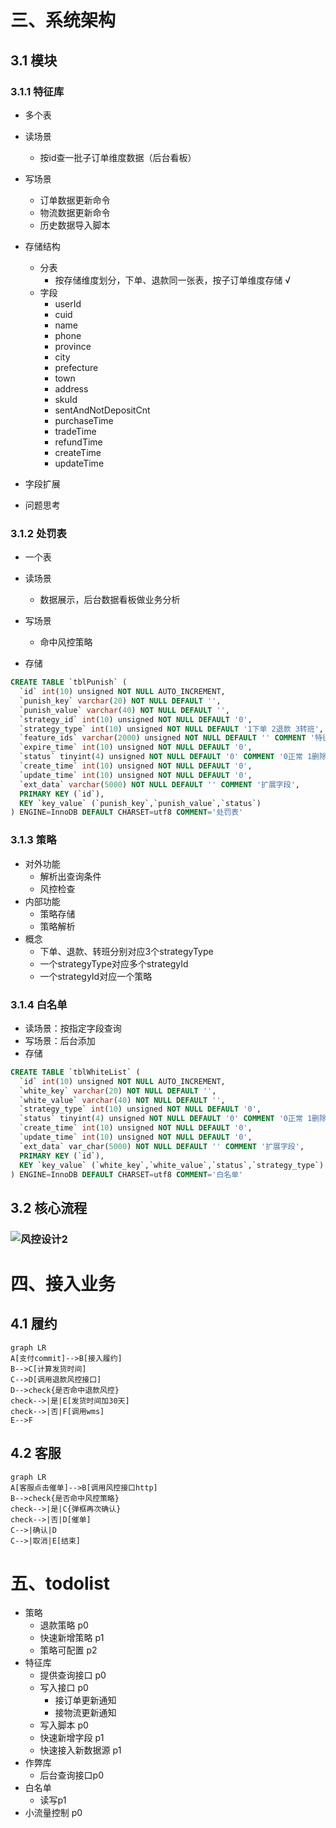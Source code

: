 # 三、系统架构

## 3.1 模块

### 3.1.1 特征库

- 多个表

- 读场景
  - 按id查一批子订单维度数据（后台看板）
- 写场景
  - 订单数据更新命令 
  - 物流数据更新命令
  - 历史数据导入脚本
- 存储结构
  - 分表
    - 按存储维度划分，下单、退款同一张表，按子订单维度存储 √
  - 字段
    - userId
    - cuid
    - name
    - phone
    - province
    - city
    - prefecture
    - town
    - address
    - skuId
    - sentAndNotDepositCnt
    - purchaseTime
    - tradeTime
    - refundTime
    - createTime
    - updateTime

- 字段扩展
- 问题思考

### 3.1.2 处罚表

- 一个表

- 读场景

  - 数据展示，后台数据看板做业务分析

- 写场景

  - 命中风控策略

- 存储

```sql
CREATE TABLE `tblPunish` (
  `id` int(10) unsigned NOT NULL AUTO_INCREMENT,
  `punish_key` varchar(20) NOT NULL DEFAULT '',
  `punish_value` varchar(40) NOT NULL DEFAULT '',
  `strategy_id` int(10) unsigned NOT NULL DEFAULT '0',
  `strategy_type` int(10) unsigned NOT NULL DEFAULT '1下单 2退款 3转班',
  `feature_ids` varchar(2000) unsigned NOT NULL DEFAULT '' COMMENT '特征库关联id，下划线拼接',
  `expire_time` int(10) unsigned NOT NULL DEFAULT '0',
  `status` tinyint(4) unsigned NOT NULL DEFAULT '0' COMMENT '0正常 1删除',
  `create_time` int(10) unsigned NOT NULL DEFAULT '0',
  `update_time` int(10) unsigned NOT NULL DEFAULT '0',
  `ext_data` varchar(5000) NOT NULL DEFAULT '' COMMENT '扩展字段',
  PRIMARY KEY (`id`),
  KEY `key_value` (`punish_key`,`punish_value`,`status`)
) ENGINE=InnoDB DEFAULT CHARSET=utf8 COMMENT='处罚表'
```

### 3.1.3 策略

- 对外功能
  - 解析出查询条件
  - 风控检查
- 内部功能
  - 策略存储
  - 策略解析
- 概念
  - 下单、退款、转班分别对应3个strategyType
  - 一个strategyType对应多个strategyId
  - 一个strategyId对应一个策略

### 3.1.4 白名单

- 读场景：按指定字段查询
- 写场景：后台添加
- 存储

```sql
CREATE TABLE `tblWhiteList` (
  `id` int(10) unsigned NOT NULL AUTO_INCREMENT,
  `white_key` varchar(20) NOT NULL DEFAULT '',
  `white_value` varchar(40) NOT NULL DEFAULT '',
  `strategy_type` int(10) unsigned NOT NULL DEFAULT '0',
  `status` tinyint(4) unsigned NOT NULL DEFAULT '0' COMMENT '0正常 1删除',
  `create_time` int(10) unsigned NOT NULL DEFAULT '0',
  `update_time` int(10) unsigned NOT NULL DEFAULT '0',
  `ext_data` var_char(5000) NOT NULL DEFAULT '' COMMENT '扩展字段',
  PRIMARY KEY (`id`),
  KEY `key_value` (`white_key`,`white_value`,`status`,`strategy_type`)
) ENGINE=InnoDB DEFAULT CHARSET=utf8 COMMENT='白名单'
```

## 3.2 核心流程

### ![风控设计2](/Users/likhun/Downloads/风控设计2.jpg)

# 四、接入业务

## 4.1 履约

```mermaid
graph LR
A[支付commit]-->B[接入履约]
B-->C[计算发货时间]
C-->D[调用退款风控接口]
D-->check{是否命中退款风控}
check-->|是|E[发货时间加30天]
check-->|否|F[调用wms]
E-->F
```

## 4.2 客服

```mermaid
graph LR
A[客服点击催单]-->B[调用风控接口http]
B-->check{是否命中风控策略}
check-->|是|C{弹框再次确认}
check-->|否|D[催单]
C-->|确认|D
C-->|取消|E[结束]
```

# 五、todolist

- 策略
  - 退款策略 p0
  - 快速新增策略 p1
  - 策略可配置 p2
- 特征库
  - 提供查询接口 p0
  - 写入接口 p0
    - 接订单更新通知
    - 接物流更新通知
  - 写入脚本 p0
  - 快速新增字段 p1
  - 快速接入新数据源 p1
- 作弊库
  - 后台查询接口p0
- 白名单
  - 读写p1
- 小流量控制 p0